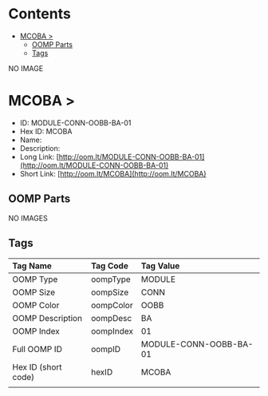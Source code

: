 



Contents
========

* [MCOBA > ](#mcoba--)
	* [OOMP Parts](#oomp-parts)
	* [Tags](#tags)
  
NO IMAGE  
# MCOBA > 

- ID: MODULE-CONN-OOBB-BA-01
- Hex ID: MCOBA
- Name: 
- Description: 
- Long Link: [http://oom.lt/MODULE-CONN-OOBB-BA-01](http://oom.lt/MODULE-CONN-OOBB-BA-01)
- Short Link: [http://oom.lt/MCOBA](http://oom.lt/MCOBA)

## OOMP Parts
  
NO IMAGES  
## Tags
  

|Tag Name|Tag Code|Tag Value|
| :--- | :--- | :--- |
|OOMP Type|oompType|MODULE|
|OOMP Size|oompSize|CONN|
|OOMP Color|oompColor|OOBB|
|OOMP Description|oompDesc|BA|
|OOMP Index|oompIndex|01|
|Full OOMP ID|oompID|MODULE-CONN-OOBB-BA-01|
|Hex ID (short code)|hexID|MCOBA|
||||
